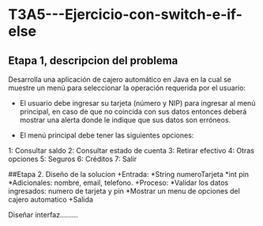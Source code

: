 # T3A5---Ejercicio-con-switch-e-if-else

## Etapa 1, descripcion del problema
Desarrolla una aplicación de cajero automático en Java en la cual se muestre un menú para seleccionar la operación requerida por el usuario:

- El usuario debe ingresar su tarjeta (número y NIP) para ingresar al menú principal, en caso de que no coincida con sus datos entonces deberá mostrar una alerta donde le indique que sus datos son erróneos.

- El menú principal debe tener las siguientes opciones:

1: Consultar saldo
2: Consultar estado de cuenta
3: Retirar efectivo
4: Otras opciones
5: Seguros
6: Créditos
7: Salir

##Etapa 2. Diseño de la solucion
  +Entrada:
        *String numeroTarjeta
        *int pin
        *Adicionales: nombre, email, telefono.
  +Proceso:
        *Validar los datos ingresados: numero de tarjeta y pin
        *Mostrar un menu de opciones del cajero automatico
  +Salida
  
  
  Diseñar interfaz.........
